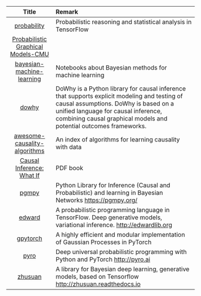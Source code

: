 | Title | Remark |
| :----: | :----|
| [probability](https://github.com/tensorflow/probability)|Probabilistic reasoning and statistical analysis in TensorFlow|
|[Probabilistic Graphical Models-CMU](http://www.cs.cmu.edu/~epxing/Class/10708-14/lecture.html)|
|[bayesian-machine-learning](https://github.com/krasserm/bayesian-machine-learning)|Notebooks about Bayesian methods for machine learning|
|[dowhy](https://github.com/microsoft/dowhy)|DoWhy is a Python library for causal inference that supports explicit modeling and testing of causal assumptions. DoWhy is based on a unified language for causal inference, combining causal graphical models and potential outcomes frameworks.|
|[awesome-causality-algorithms](https://github.com/rguo12/awesome-causality-algorithms)|An index of algorithms for learning causality with data|
|[Causal Inference: What If](https://cdn1.sph.harvard.edu/wp-content/uploads/sites/1268/2019/10/ci_hernanrobins_23oct19.pdf)|PDF book|
|[pgmpy](https://github.com/pgmpy/pgmpy)|Python Library for Inference (Causal and Probabilistic) and learning in Bayesian Networks https://pgmpy.org/|
|[edward](https://github.com/blei-lab/edward)|A probabilistic programming language in TensorFlow. Deep generative models, variational inference. http://edwardlib.org|
|[gpytorch](https://github.com/cornellius-gp/gpytorch)|A highly efficient and modular implementation of Gaussian Processes in PyTorch|
|[pyro](https://github.com/pyro-ppl/pyro)|Deep universal probabilistic programming with Python and PyTorch http://pyro.ai|
|[zhusuan](https://github.com/thu-ml/zhusuan)|A library for Bayesian deep learning, generative models, based on Tensorflow http://zhusuan.readthedocs.io|

